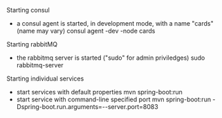 

Starting consul
- a consul agent is started, in development mode, with a name "cards" (name may vary)
consul agent -dev -node cards

Starting rabbitMQ
- the rabbitmq server is started ("sudo" for admin priviledges)
sudo rabbitmq-server

Starting individual services
- start services with default properties
mvn spring-boot:run 
- start service with command-line specified port
mvn spring-boot:run -Dspring-boot.run.arguments=--server.port=8083
